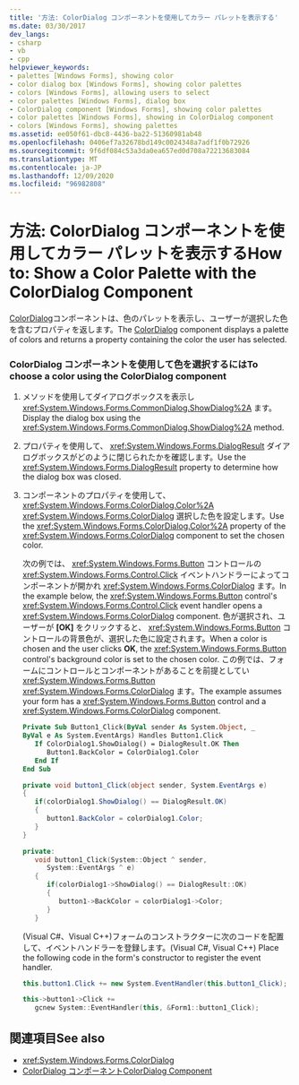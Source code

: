 ```yaml
---
title: '方法: ColorDialog コンポーネントを使用してカラー パレットを表示する'
ms.date: 03/30/2017
dev_langs:
- csharp
- vb
- cpp
helpviewer_keywords:
- palettes [Windows Forms], showing color
- color dialog box [Windows Forms], showing color palettes
- colors [Windows Forms], allowing users to select
- color palettes [Windows Forms], dialog box
- ColorDialog component [Windows Forms], showing color palettes
- color palettes [Windows Forms], showing in ColorDialog component
- colors [Windows Forms], showing palettes
ms.assetid: ee050f61-dbc8-4436-ba22-51360981ab48
ms.openlocfilehash: 0406ef7a32678bd149c0024348a7adf1f0b72926
ms.sourcegitcommit: 9f6df084c53a3da0ea657ed0d708a72213683084
ms.translationtype: MT
ms.contentlocale: ja-JP
ms.lasthandoff: 12/09/2020
ms.locfileid: "96982808"
---
```

# <a name="how-to-show-a-color-palette-with-the-colordialog-component"></a><span data-ttu-id="8bf5f-102">方法: ColorDialog コンポーネントを使用してカラー パレットを表示する</span><span class="sxs-lookup"><span data-stu-id="8bf5f-102">How to: Show a Color Palette with the ColorDialog Component</span></span>
<span data-ttu-id="8bf5f-103">[ColorDialog](colordialog-component-windows-forms.md)コンポーネントは、色のパレットを表示し、ユーザーが選択した色を含むプロパティを返します。</span><span class="sxs-lookup"><span data-stu-id="8bf5f-103">The [ColorDialog](colordialog-component-windows-forms.md) component displays a palette of colors and returns a property containing the color the user has selected.</span></span>  
  
### <a name="to-choose-a-color-using-the-colordialog-component"></a><span data-ttu-id="8bf5f-104">ColorDialog コンポーネントを使用して色を選択するには</span><span class="sxs-lookup"><span data-stu-id="8bf5f-104">To choose a color using the ColorDialog component</span></span>  
  
1. <span data-ttu-id="8bf5f-105">メソッドを使用してダイアログボックスを表示し <xref:System.Windows.Forms.CommonDialog.ShowDialog%2A> ます。</span><span class="sxs-lookup"><span data-stu-id="8bf5f-105">Display the dialog box using the <xref:System.Windows.Forms.CommonDialog.ShowDialog%2A> method.</span></span>  
  
2. <span data-ttu-id="8bf5f-106">プロパティを使用して、 <xref:System.Windows.Forms.DialogResult> ダイアログボックスがどのように閉じられたかを確認します。</span><span class="sxs-lookup"><span data-stu-id="8bf5f-106">Use the <xref:System.Windows.Forms.DialogResult> property to determine how the dialog box was closed.</span></span>  
  
3. <span data-ttu-id="8bf5f-107">コンポーネントのプロパティを使用して、 <xref:System.Windows.Forms.ColorDialog.Color%2A> <xref:System.Windows.Forms.ColorDialog> 選択した色を設定します。</span><span class="sxs-lookup"><span data-stu-id="8bf5f-107">Use the <xref:System.Windows.Forms.ColorDialog.Color%2A> property of the <xref:System.Windows.Forms.ColorDialog> component to set the chosen color.</span></span>  
  
     <span data-ttu-id="8bf5f-108">次の例では、 <xref:System.Windows.Forms.Button> コントロールの <xref:System.Windows.Forms.Control.Click> イベントハンドラーによってコンポーネントが開かれ <xref:System.Windows.Forms.ColorDialog> ます。</span><span class="sxs-lookup"><span data-stu-id="8bf5f-108">In the example below, the <xref:System.Windows.Forms.Button> control's <xref:System.Windows.Forms.Control.Click> event handler opens a <xref:System.Windows.Forms.ColorDialog> component.</span></span> <span data-ttu-id="8bf5f-109">色が選択され、ユーザーが **[OK]** をクリックすると、 <xref:System.Windows.Forms.Button> コントロールの背景色が、選択した色に設定されます。</span><span class="sxs-lookup"><span data-stu-id="8bf5f-109">When a color is chosen and the user clicks **OK**, the <xref:System.Windows.Forms.Button> control's background color is set to the chosen color.</span></span> <span data-ttu-id="8bf5f-110">この例では、フォームにコントロールとコンポーネントがあることを前提としてい <xref:System.Windows.Forms.Button> <xref:System.Windows.Forms.ColorDialog> ます。</span><span class="sxs-lookup"><span data-stu-id="8bf5f-110">The example assumes your form has a <xref:System.Windows.Forms.Button> control and a <xref:System.Windows.Forms.ColorDialog> component.</span></span>  
  
    ```vb  
    Private Sub Button1_Click(ByVal sender As System.Object, _  
    ByVal e As System.EventArgs) Handles Button1.Click  
       If ColorDialog1.ShowDialog() = DialogResult.OK Then  
          Button1.BackColor = ColorDialog1.Color  
       End If  
    End Sub  
    ```  
  
    ```csharp  
    private void button1_Click(object sender, System.EventArgs e)  
    {  
       if(colorDialog1.ShowDialog() == DialogResult.OK)  
       {  
          button1.BackColor = colorDialog1.Color;  
       }  
    }  
    ```  
  
    ```cpp  
    private:  
       void button1_Click(System::Object ^ sender,
          System::EventArgs ^ e)  
       {  
          if(colorDialog1->ShowDialog() == DialogResult::OK)  
          {  
             button1->BackColor = colorDialog1->Color;  
          }  
       }  
    ```  
  
     <span data-ttu-id="8bf5f-111">(Visual C#、Visual C++)フォームのコンストラクターに次のコードを配置して、イベントハンドラーを登録します。</span><span class="sxs-lookup"><span data-stu-id="8bf5f-111">(Visual C#, Visual C++) Place the following code in the form's constructor to register the event handler.</span></span>  
  
    ```csharp  
    this.button1.Click += new System.EventHandler(this.button1_Click);  
    ```  
  
    ```cpp  
    this->button1->Click +=
       gcnew System::EventHandler(this, &Form1::button1_Click);  
    ```  
  
## <a name="see-also"></a><span data-ttu-id="8bf5f-112">関連項目</span><span class="sxs-lookup"><span data-stu-id="8bf5f-112">See also</span></span>

- <xref:System.Windows.Forms.ColorDialog>
- [<span data-ttu-id="8bf5f-113">ColorDialog コンポーネント</span><span class="sxs-lookup"><span data-stu-id="8bf5f-113">ColorDialog Component</span></span>](colordialog-component-windows-forms.md)
